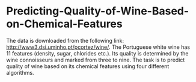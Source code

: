 # Predicting-Quality-of-Wine-Based-on-Chemical-Features
The data is downloaded from the following link: http://www3.dsi.uminho.pt/pcortez/wine/. The Portuguese white wine 
has 11 features (density, sugar, chlorides etc.). Its quality is determined by the wine connoisseurs and marked from three to nine. 
The task is to predict quality of wine based on its chemical features using four different algorithms. 
